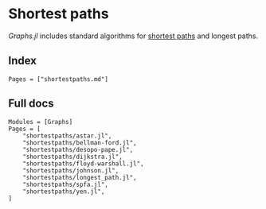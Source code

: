 # Shortest paths

*Graphs.jl* includes standard algorithms for [shortest paths](https://en.wikipedia.org/wiki/Shortest_path_problem) and longest paths.

## Index

```@index
Pages = ["shortestpaths.md"]
```

## Full docs

```@autodocs
Modules = [Graphs]
Pages = [
    "shortestpaths/astar.jl",
    "shortestpaths/bellman-ford.jl",
    "shortestpaths/desopo-pape.jl",
    "shortestpaths/dijkstra.jl",
    "shortestpaths/floyd-warshall.jl",
    "shortestpaths/johnson.jl",
    "shortestpaths/longest_path.jl",
    "shortestpaths/spfa.jl",
    "shortestpaths/yen.jl",
]

```

